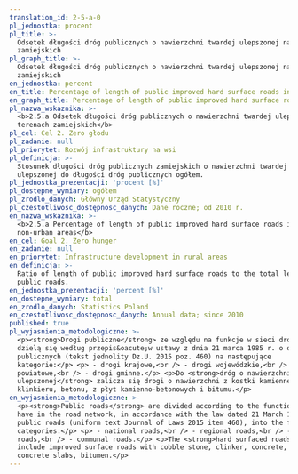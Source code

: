 ```yaml
---
translation_id: 2-5-a-0
pl_jednostka: procent
pl_title: >-
  Odsetek długości dróg publicznych o nawierzchni twardej ulepszonej na terenach
  zamiejskich
pl_graph_title: >-
  Odsetek długości dróg publicznych o nawierzchni twardej ulepszonej na terenach
  zamiejskich
en_jednostka: percent
en_title: Percentage of length of public improved hard surface roads in non-urban areas
en_graph_title: Percentage of length of public improved hard surface roads in non-urban areas
pl_nazwa_wskaznika: >-
  <b>2.5.a Odsetek długości dróg publicznych o nawierzchni twardej ulepszonej na
  terenach zamiejskich</b>
pl_cel: Cel 2. Zero głodu
pl_zadanie: null
pl_priorytet: Rozwój infrastruktury na wsi
pl_definicja: >-
  Stosunek długości dróg publicznych zamiejskich o nawierzchni twardej
  ulepszonej do długości dróg publicznych ogółem.
pl_jednostka_prezentacji: 'procent [%]'
pl_dostepne_wymiary: ogółem
pl_zrodlo_danych: Główny Urząd Statystyczny
pl_czestotliwosc_dostępnosc_danych: Dane roczne; od 2010 r.
en_nazwa_wskaznika: >-
  <b>2.5.a Percentage of length of public improved hard surface roads in
  non-urban areas</b>
en_cel: Goal 2. Zero hunger
en_zadanie: null
en_priorytet: Infrastructure development in rural areas
en_definicja: >-
  Ratio of length of public improved hard surface roads to the total length of
  public roads.
en_jednostka_prezentacji: 'percent [%]'
en_dostepne_wymiary: total
en_zrodlo_danych: Statistics Poland
en_czestotliwosc_dostępnosc_danych: Annual data; since 2010
published: true
pl_wyjasnienia_metodologiczne: >-
  <p><strong>Drogi publiczne</strong> ze względu na funkcje w sieci drogowej
  dzielą się według przepis&oacute;w ustawy z dnia 21 marca 1985 r. o drogach
  publicznych (tekst jednolity Dz.U. 2015 poz. 460) na następujące
  kategorie:</p> <p> - drogi krajowe,<br /> - drogi wojewódzkie,<br /> - drogi
  powiatowe,<br /> - drogi gminne.</p> <p>Do <strong>dróg o nawierzchni twardej
  ulepszonej</strong> zalicza się drogi o nawierzchni z kostki kamiennej,
  klinkieru, betonu, z płyt kamienno-betonowych i bitumu.</p>
en_wyjasnienia_metodologiczne: >-
  <p><strong>Public roads</strong> are divided according to the function they
  have in the road network, in accordance with the law dated 21 March 1985 on
  public roads (uniform text Journal of Laws 2015 item 460), into the following
  categories:</p> <p> - national roads,<br /> - regional roads,<br /> - district
  roads,<br /> - communal roads.</p> <p>The <strong>hard surfaced roads</strong>
  include improved surface roads with cobble stone, clinker, concrete, stone and
  concrete slabs, bitumen.</p>
---
```

